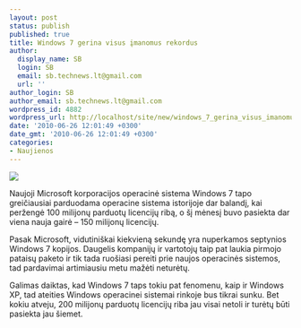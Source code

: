 ```yaml
---
layout: post
status: publish
published: true
title: Windows 7 gerina visus įmanomus rekordus
author:
  display_name: SB
  login: SB
  email: sb.technews.lt@gmail.com
  url: ''
author_login: SB
author_email: sb.technews.lt@gmail.com
wordpress_id: 4882
wordpress_url: http://localhost/site/new/windows_7_gerina_visus_imanomus_rekordus/
date: '2010-06-26 12:01:49 +0300'
date_gmt: '2010-06-26 12:01:49 +0300'
categories:
- Naujienos
---
```

<div class="imgright"><img src="http://t2.gstatic.com/images?q=tbn:eaf-34UezhfNcM:http://ajanslive.files.wordpress.com/2009/07/windows-7-box-art.jpg"  /></div>
<p>Naujoji Microsoft korporacijos operacinė sistema Windows 7 tapo greičiausiai parduodama operacine sistema istorijoje dar balandį, kai peržengė 100 milijonų parduotų licencijų ribą, o šį mėnesį buvo pasiekta dar viena nauja gairė – 150 milijonų licencijų.</p>
<p>Pasak Microsoft, vidutiniškai kiekvieną sekundę yra nuperkamos septynios Windows 7 kopijos. Daugelis kompanijų ir vartotojų taip pat laukia pirmojo pataisų paketo ir tik tada ruošiasi pereiti prie naujos operacinės sistemos, tad pardavimai artimiausiu metu mažėti neturėtų.</p>
<p>Galimas daiktas, kad Windows 7 taps tokiu pat fenomenu, kaip ir Windows XP, tad ateities Windows operacinei sistemai rinkoje bus tikrai sunku. Bet kokiu atveju, 200 milijonų parduotų licencijų riba jau visai netoli ir turėtų būti pasiekta jau šiemet.<br /></p>
